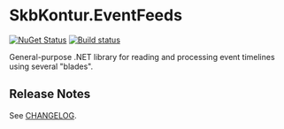 # SkbKontur.EventFeeds

[![NuGet Status](https://img.shields.io/nuget/v/SkbKontur.EventFeeds.svg)](https://www.nuget.org/packages/SkbKontur.EventFeeds/)
[![Build status](https://ci.appveyor.com/api/projects/status/atb065d0gcx4exwh?svg=true)](https://ci.appveyor.com/project/skbkontur/event-feeds)

General-purpose .NET library for reading and processing event timelines using several "blades".

## Release Notes

See [CHANGELOG](CHANGELOG.md).
